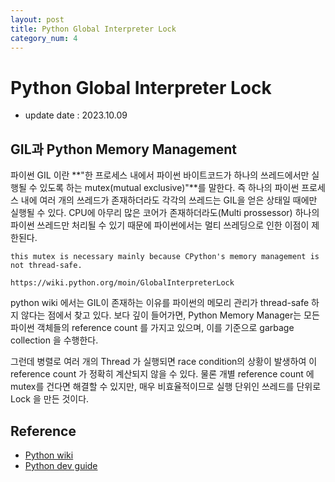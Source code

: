 ```yaml
---
layout: post
title: Python Global Interpreter Lock
category_num: 4
---
```


# Python Global Interpreter Lock

- update date : 2023.10.09

## GIL과 Python Memory Management

파이썬 GIL 이란 **"한 프로세스 내에서 파이썬 바이트코드가 하나의 쓰레드에서만 실행될 수 있도록 하는 mutex(mutual exclusive)"**를 말한다. 즉 하나의 파이썬 프로세스 내에 여러 개의 쓰레드가 존재하더라도 각각의 쓰레드는 GIL을 얻은 상태일 때에만 실행될 수 있다. CPU에 아무리 많은 코어가 존재하더라도(Multi prossessor) 하나의 파이썬 쓰레드만 처리될 수 있기 때문에 파이썬에서는 멀티 쓰레딩으로 인한 이점이 제한된다.

```
this mutex is necessary mainly because CPython's memory management is not thread-safe.

https://wiki.python.org/moin/GlobalInterpreterLock
```

python wiki 에서는 GIL이 존재하는 이유를 파이썬의 메모리 관리가 thread-safe 하지 않다는 점에서 찾고 있다. 보다 깊이 들어가면, Python Memory Manager는 모든 파이썬 객체들의 reference count 를 가지고 있으며, 이를 기준으로 garbage collection 을 수행한다.

그런데 병렬로 여러 개의 Thread 가 실행되면 race condition의 상황이 발생하여 이 reference count 가 정확히 계산되지 않을 수 있다. 물론 개별 reference count 에 mutex를 건다면 해결할 수 있지만, 매우 비효율적이므로 실행 단위인 쓰레드를 단위로 Lock 을 만든 것이다.

## Reference

- [Python wiki](https://wiki.python.org/moin/GlobalInterpreterLock)
- [Python dev guide](https://devguide.python.org/internals/garbage-collector/)
